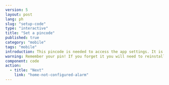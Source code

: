 ```yaml
---
version: 5
layout: post
lang: ph
slug: "setup-code"
type: "interactive"
title: "Set a pincode"
published: true
category: "mobile"
tags: "mobile"
introduction: This pincode is needed to access the app settings. It is not needed to alert in an emergency.
warning: Remember your pin! If you forget it you will need to reinstall the app.
component: code
action:
  - title: "Next"
    link: "home-not-configured-alarm"
---
```

